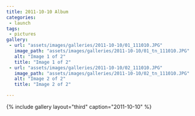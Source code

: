 ```yaml
---
title: 2011-10-10 Album
categories:
 - launch
tags:
 - pictures
gallery:
 - url: "assets/images/galleries/2011-10-10/01_111010.JPG"
   image_path: "assets/images/galleries/2011-10-10/01_tn_111010.JPG"
   alt: "Image 1 of 2"
   title: "Image 1 of 2"
 - url: "assets/images/galleries/2011-10-10/02_111010.JPG"
   image_path: "assets/images/galleries/2011-10-10/02_tn_111010.JPG"
   alt: "Image 2 of 2"
   title: "Image 2 of 2"

---
```


{% include gallery layout="third" caption="2011-10-10" %}
